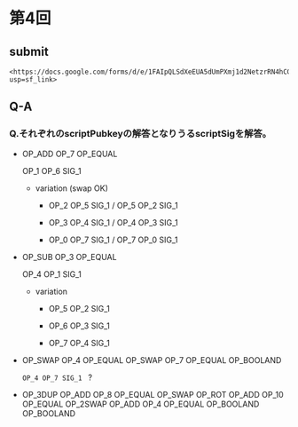 # 第4回

## submit

    <https://docs.google.com/forms/d/e/1FAIpQLSdXeEUA5dUmPXmj1d2NetzrRN4hCGGd2Sa6GqR6Nyw1IndWGA/viewform?usp=sf_link>

## Q-A

### Q.それぞれのscriptPubkeyの解答となりうるscriptSigを解答。

- OP_ADD OP_7 OP_EQUAL

    OP_1 OP_6 SIG_1

  - variation (swap OK)

    - OP_2 OP_5 SIG_1 / OP_5 OP_2 SIG_1

    - OP_3 OP_4 SIG_1 / OP_4 OP_3 SIG_1

    - OP_0 OP_7 SIG_1 / OP_7 OP_0 SIG_1

- OP_SUB OP_3 OP_EQUAL

    OP_4 OP_1 SIG_1

  - variation

    - OP_5 OP_2 SIG_1

    - OP_6 OP_3 SIG_1

    - OP_7 OP_4 SIG_1

- OP_SWAP OP_4 OP_EQUAL OP_SWAP OP_7 OP_EQUAL OP_BOOLAND

    `OP_4 OP_7 SIG_1 ` ?

- OP_3DUP OP_ADD OP_8 OP_EQUAL OP_SWAP OP_ROT OP_ADD OP_10 OP_EQUAL OP_2SWAP OP_ADD OP_4 OP_EQUAL OP_BOOLAND OP_BOOLAND
